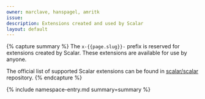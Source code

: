 ```yaml
---
owner: marclave, hanspagel, amritk
issue: 
description: Extensions created and used by Scalar
layout: default
---
```


{% capture summary %}
The `x-{{page.slug}}-` prefix is reserved for extensions created by Scalar. These extensions are available for use by anyone.

The official list of supported Scalar extensions can be found in [scalar/scalar](https://github.com/scalar/scalar/tree/main/packages/workspace-store/src/schemas/extensions) repository.
{% endcapture %}

{% include namespace-entry.md summary=summary %}
